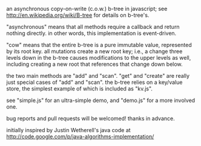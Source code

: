 an asynchronous copy-on-write (c.o.w.) b-tree in javascript; see
http://en.wikipedia.org/wiki/B-tree for details on b-tree's.

"asynchronous" means that all methods require a callback and return
nothing directly. in other words, this implementation is event-driven.

"cow" means that the entire b-tree is a pure immutable value,
represented by its root key. all mutations create a new root key;
i.e., a change three levels down in the b-tree causes modifications to
the upper levels as well, including creating a new root that
references that change down below.

the two main methods are "add" and "scan". "get" and "create" are
really just special cases of "add" and "scan". the b-tree relies on a
key/value store, the simplest example of which is included as "kv.js".

see "simple.js" for an ultra-simple demo, and "demo.js" for a more
involved one. 

bug reports and pull requests will be welcomed! thanks in advance.

initially inspired by Justin Wetherell's java code at
http://code.google.com/p/java-algorithms-implementation/

